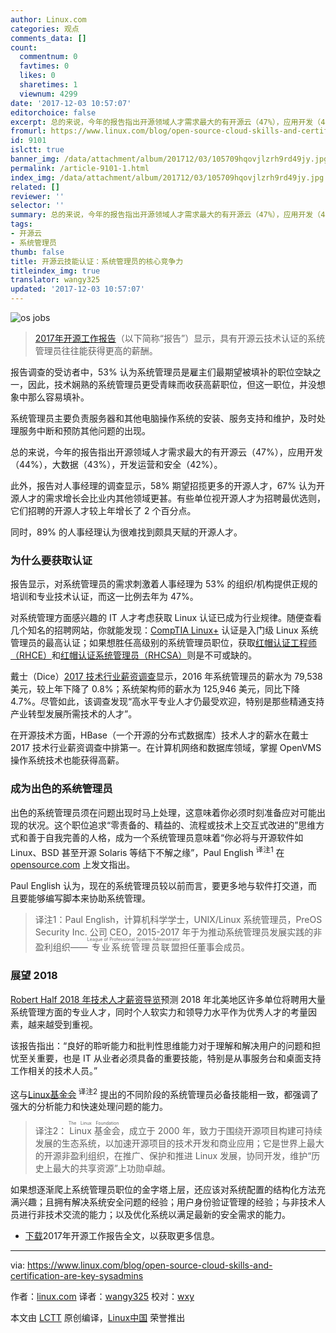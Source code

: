 ```yaml
---
author: Linux.com
categories: 观点
comments_data: []
count:
  commentnum: 0
  favtimes: 0
  likes: 0
  sharetimes: 1
  viewnum: 4299
date: '2017-12-03 10:57:07'
editorchoice: false
excerpt: 总的来说，今年的报告指出开源领域人才需求最大的有开源云（47%），应用开发（44%），大数据（43%），开发运营和安全（42%）。
fromurl: https://www.linux.com/blog/open-source-cloud-skills-and-certification-are-key-sysadmins
id: 9101
islctt: true
banner_img: /data/attachment/album/201712/03/105709hqovjlzrh9rd49jy.jpg
permalink: /article-9101-1.html
index_img: /data/attachment/album/201712/03/105709hqovjlzrh9rd49jy.jpg.thumb.jpg
related: []
reviewer: ''
selector: ''
summary: 总的来说，今年的报告指出开源领域人才需求最大的有开源云（47%），应用开发（44%），大数据（43%），开发运营和安全（42%）。
tags:
- 开源云
- 系统管理员
thumb: false
title: 开源云技能认证：系统管理员的核心竞争力
titleindex_img: true
translator: wangy325
updated: '2017-12-03 10:57:07'
---
```


![os jobs](/data/attachment/album/201712/03/105709hqovjlzrh9rd49jy.jpg "os jobs")



> 
> [2017年开源工作报告](https://www.linuxfoundation.org/blog/2017-jobs-report-highlights-demand-open-source-skills/)（以下简称“报告”）显示，具有开源云技术认证的系统管理员往往能获得更高的薪酬。
> 
> 
> 


报告调查的受访者中，53% 认为系统管理员是雇主们最期望被填补的职位空缺之一，因此，技术娴熟的系统管理员更受青睐而收获高薪职位，但这一职位，并没想象中那么容易填补。


系统管理员主要负责服务器和其他电脑操作系统的安装、服务支持和维护，及时处理服务中断和预防其他问题的出现。


总的来说，今年的报告指出开源领域人才需求最大的有开源云（47%），应用开发（44%），大数据（43%），开发运营和安全（42%）。


此外，报告对人事经理的调查显示，58% 期望招揽更多的开源人才，67% 认为开源人才的需求增长会比业内其他领域更甚。有些单位视开源人才为招聘最优选则，它们招聘的开源人才较上年增长了 2 个百分点。


同时，89% 的人事经理认为很难找到颇具天赋的开源人才。


### 为什么要获取认证


报告显示，对系统管理员的需求刺激着人事经理为 53% 的组织/机构提供正规的培训和专业技术认证，而这一比例去年为 47%。


对系统管理方面感兴趣的 IT 人才考虑获取 Linux 认证已成为行业规律。随便查看几个知名的招聘网站，你就能发现：[CompTIA Linux+](https://certification.comptia.org/certifications/linux?tracking=getCertified/certifications/linux.aspx) 认证是入门级 Linux 系统管理员的最高认证；如果想胜任高级别的系统管理员职位，获取[红帽认证工程师（RHCE）](https://www.redhat.com/en/services/certification/rhce)和[红帽认证系统管理员（RHCSA）](https://www.redhat.com/en/services/certification/rhcsa)则是不可或缺的。


戴士（Dice）[2017 技术行业薪资调查](http://marketing.dice.com/pdf/Dice_TechSalarySurvey_2017.pdf?aliId=105832232)显示，2016 年系统管理员的薪水为 79,538 美元，较上年下降了 0.8%；系统架构师的薪水为 125,946 美元，同比下降 4.7%。尽管如此，该调查发现“高水平专业人才仍最受欢迎，特别是那些精通支持产业转型发展所需技术的人才”。


在开源技术方面，HBase（一个开源的分布式数据库）技术人才的薪水在戴士 2017 技术行业薪资调查中排第一。在计算机网络和数据库领域，掌握 OpenVMS 操作系统技术也能获得高薪。


### 成为出色的系统管理员


出色的系统管理员须在问题出现时马上处理，这意味着你必须时刻准备应对可能出现的状况。这个职位追求“零责备的、精益的、流程或技术上交互式改进的”思维方式和善于自我完善的人格，成为一个系统管理员意味着“你必将与开源软件如 Linux、BSD 甚至开源 Solaris 等结下不解之缘”，Paul English <sup> 译注1</sup> 在 [opensource.com](https://opensource.com/article/17/7/truth-about-sysadmins) 上发文指出。


Paul English 认为，现在的系统管理员较以前而言，要更多地与软件打交道，而且要能够编写脚本来协助系统管理。



> 
> 译注1：Paul English，计算机科学学士，UNIX/Linux 系统管理员，PreOS Security Inc. 公司 CEO，2015-2017 年于为推动系统管理员发展实践的非盈利组织——<ruby> 专业系统管理员联盟 <rt>  League of Professional System Administrator </rt></ruby>担任董事会成员。
> 
> 
> 


### 展望 2018


[Robert Half 2018 年技术人才薪资导览](https://www.roberthalf.com/salary-guide/technology)预测 2018 年北美地区许多单位将聘用大量系统管理方面的专业人才，同时个人软实力和领导力水平作为优秀人才的考量因素，越来越受到重视。


该报告指出：“良好的聆听能力和批判性思维能力对于理解和解决用户的问题和担忧至关重要，也是 IT 从业者必须具备的重要技能，特别是从事服务台和桌面支持工作相关的技术人员。”


这与[Linux基金会](https://www.linux.com/learn/10-essential-skills-novice-junior-and-senior-sysadmins%20%20)<sup> 译注2</sup> 提出的不同阶段的系统管理员必备技能相一致，都强调了强大的分析能力和快速处理问题的能力。



> 
> 译注2：<ruby> Linux 基金会 <rt>  The Linux Foundation </rt></ruby>，成立于 2000 年，致力于围绕开源项目构建可持续发展的生态系统，以加速开源项目的技术开发和商业应用；它是世界上最大的开源非盈利组织，在推广、保护和推进 Linux 发展，协同开发，维护“历史上最大的共享资源”上功勋卓越。
> 
> 
> 


如果想逐渐爬上系统管理员职位的金字塔上层，还应该对系统配置的结构化方法充满兴趣；且拥有解决系统安全问题的经验；用户身份验证管理的经验；与非技术人员进行非技术交流的能力；以及优化系统以满足最新的安全需求的能力。


* [下载](http://bit.ly/2017OSSjobsreport)2017年开源工作报告全文，以获取更多信息。




---


via: <https://www.linux.com/blog/open-source-cloud-skills-and-certification-are-key-sysadmins>


作者：[linux.com](https://www.linux.com/blog/open-source-cloud-skills-and-certification-are-key-sysadmins) 译者：[wangy325](https://github.com/wangy325) 校对：[wxy](https://github.com/wxy)


本文由 [LCTT](https://github.com/LCTT/TranslateProject) 原创编译，[Linux中国](https://linux.cn/) 荣誉推出